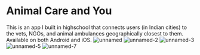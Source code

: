 # Animal Care and You
This is an app I built in highschool that connects users (in Indian cities) to the vets, NGOs, and animal ambulances geographically closest to them. Available on both Android and iOS.
![unnamed](https://github.com/Amyu14/animal_care_and_you/assets/44943794/6afaf94b-32dc-4ef5-b72d-b68bf5f09ff7) ![unnamed-2](https://github.com/Amyu14/animal_care_and_you/assets/44943794/da98be07-a6b7-4a2e-bea8-8f1905fa748b)
![unnamed-3](https://github.com/Amyu14/animal_care_and_you/assets/44943794/2f5c8f73-3ef4-44e7-bcda-a88f4780a5c2)
![unnamed-5](https://github.com/Amyu14/animal_care_and_you/assets/44943794/7388835d-f7aa-4386-aa1a-662776b1a332)
![unnamed-7](https://github.com/Amyu14/animal_care_and_you/assets/44943794/41060790-07c9-4ee6-a10f-f7a899f2978e)
